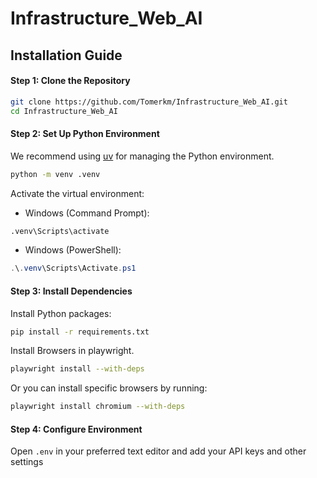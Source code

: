# Infrastructure_Web_AI

## Installation Guide
#### Step 1: Clone the Repository
```bash
git clone https://github.com/Tomerkm/Infrastructure_Web_AI.git
cd Infrastructure_Web_AI
```

#### Step 2: Set Up Python Environment
We recommend using [uv](https://docs.astral.sh/uv/) for managing the Python environment.

```bash
python -m venv .venv
```

Activate the virtual environment:
- Windows (Command Prompt):
```cmd
.venv\Scripts\activate
```
- Windows (PowerShell):
```powershell
.\.venv\Scripts\Activate.ps1
```

#### Step 3: Install Dependencies
Install Python packages:
```bash
pip install -r requirements.txt
```

Install Browsers in playwright. 
```bash
playwright install --with-deps
```
Or you can install specific browsers by running:
```bash
playwright install chromium --with-deps
```



#### Step 4: Configure Environment
Open `.env` in your preferred text editor and add your API keys and other settings




